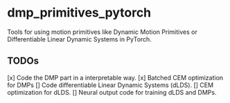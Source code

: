 # dmp_primitives_pytorch
Tools for using motion primitives like Dynamic Motion Primitives or Differentiable Linear Dynamic Systems in PyTorch.

## TODOs
[x] Code the DMP part in a interpretable way. 
[x] Batched CEM optimization for DMPs
[] Code differentiable Linear Dynamic Systems (dLDS).
[] CEM optimization for dLDS.
[] Neural output code for training dLDS and DMPs. 
